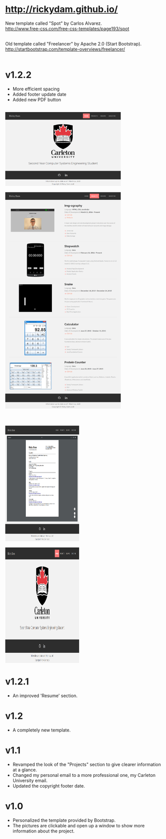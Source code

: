 # http://rickydam.github.io/

New template called "Spot" by Carlos Alvarez. <br>
http://www.free-css.com/free-css-templates/page193/spot <br> <br>

Old template called "Freelancer" by Apache 2.0 (Start Bootstrap). <br>
http://startbootstrap.com/template-overviews/freelancer/ <br> <br>

# v1.2.2
* More efficient spacing
* Added footer update date
* Added new PDF button
<br><br>
<img src="https://github.com/Rickydam/rickydam.github.io/blob/master/screenshots/Home(v1.2.2).png" width="366" height ="234" /> 
<br><br>
<img src="https://github.com/Rickydam/rickydam.github.io/blob/master/screenshots/Projects(v1.2.2).png" width="366" height ="686" />
<br> <br>
<https://github.com/Rickydam/rickydam.github.io/blob/master/screenshots/Resume(v1.2.2).png" width="366" height ="246" />
<br> <br>
<img src="https://github.com/Rickydam/rickydam.github.io/blob/master/screenshots/PDF(v1.2.2).png" width="234" height ="366" />
<br> <br>
<img src="https://github.com/Rickydam/rickydam.github.io/blob/master/screenshots/Home(v1.2.2).png" width="234" height ="366" />

# v1.2.1
* An improved 'Resume' section.

# v1.2
* A completely new template.

# v1.1
* Revamped the look of the "Projects" section to give clearer information at a glance. <br>
* Changed my personal email to a more professional one, my Carleton University email. <br>
* Updated the copyright footer date.

# v1.0
* Personalized the template provided by Bootstrap. <br>
* The pictures are clickable and open up a window to show more information about the project. <br> <br>
